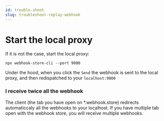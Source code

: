 ```yaml
---
id: trouble-shoot
slug: troubleshoot-replay-webhook
---
```


# Start the local proxy

If it is not the case, start the local proxy:

```
npx webhook-store-cli --port 9000
```

Under the hood, when you click the `Send` the webhook is sent to the local proxy, and then redispatched to your `localhost:9000`

### I receive twice all the webhook

The client (the tab you have open on \*.webhook.store) redirects automaticcaly all the webhooks to your localhost.
If you have multiple tab open with the webhook store, you will receive multiple webhooks.
